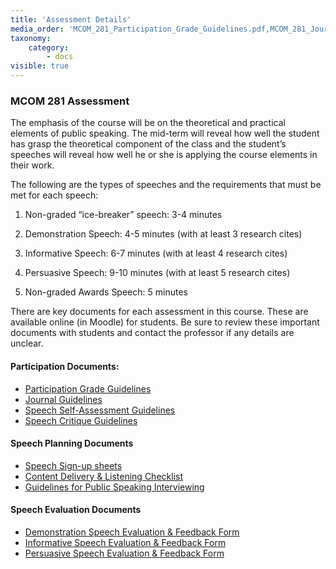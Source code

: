 ```yaml
---
title: 'Assessment Details'
media_order: 'MCOM_281_Participation_Grade_Guidelines.pdf,MCOM_281_Journal_Guidelines.pdf,MCOM_281_Speech_Self-Assessment_Guidelines.pdf,MCOM_281_Speech_Critique_Guidelines.pdf,MCOM_281_Content_Delivery&Listening_Checklist.pdf,MCOM_281_Speech_Sign-up_sheets.doc,MCOM_281_Demonstration_Speech_Evaluation&Feedback_Form.docx,MCOM_281_Informative_Speech_Evaluation&Feedback_Form.docx,MCOM_281_Persuasive_Speech_Evaluation&Feedback_Form.docx'
taxonomy:
    category:
        - docs
visible: true
---
```


### MCOM 281 Assessment

The emphasis of the course will be on the theoretical and practical elements of
public speaking. The mid-term will reveal how well the student has grasp the
theoretical component of the class and the student’s speeches will reveal how
well he or she is applying the course elements in their work.

The following are the types of speeches and the requirements that must be met
for each speech:

1.  Non-graded “ice-breaker” speech: 3-4 minutes 

2.  Demonstration Speech: 4-5 minutes (with at least 3 research cites)

3.  Informative Speech: 6-7 minutes (with at least 4 research cites)

4.  Persuasive Speech: 9-10 minutes (with at least 5 research cites)

5.  Non-graded Awards Speech: 5 minutes


There are key documents for each assessment in this course.  These are available online (in Moodle) for students.  Be sure to review these important documents with students and contact the professor if any details are unclear.

#### Participation Documents:
* [Participation Grade Guidelines](MCOM_281_Participation_Grade_Guidelines.pdf)
* [Journal Guidelines](MCOM_281_Journal_Guidelines.pdf)
* [Speech Self-Assessment Guidelines](MCOM_281_Speech_Self-Assessment_Guidelines.pdf)
* [Speech Critique Guidelines](MCOM_281_Speech_Critique_Guidelines.pdf)

#### Speech Planning Documents
* [Speech Sign-up sheets](MCOM_281_Speech_Sign-up_sheets.docx)
* [Content Delivery & Listening Checklist](MCOM_281_Content_Delivery&Listening_Checklist.pdf)
* [Guidelines for Public Speaking Interviewing](MCOM_281_Guidelines_for_Public_Speaking_Interviewing.pdf)

#### Speech Evaluation Documents
* [Demonstration Speech Evaluation & Feedback Form](MCOM_281_Demonstration_Speech_Evaluation&Feedback_Form.docx)
* [Informative Speech Evaluation & Feedback Form](MCOM_281_Informative_Speech_Evaluation&Feedback_Form.docx)
* [Persuasive Speech Evaluation & Feedback Form](MCOM_281_Persuasive_Speech_Evaluation&Feedback_Form.docx)

